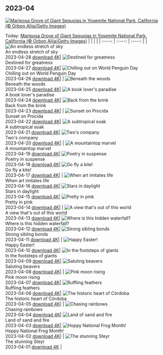 ## 2023-04
[![Mariposa Grove of Giant Sequoias in Yosemite National Park, California (© Orbon Alija/Getty Images)](https://cn.bing.com/th?id=OHR.MariposaGrove_EN-US0790407793_UHD.jpg&w=1000)](https://cn.bing.com/th?id=OHR.MariposaGrove_EN-US0790407793_UHD.jpg&pid=hp&w=3840&h=2160&rs=1&c=4)

Today: [Mariposa Grove of Giant Sequoias in Yosemite National Park, California (© Orbon Alija/Getty Images)](https://cn.bing.com/th?id=OHR.MariposaGrove_EN-US0790407793_UHD.jpg&pid=hp&w=3840&h=2160&rs=1&c=4)
  |      |      |      |
| :----: | :----: | :----: |
| ![An endless stretch of sky](https://cn.bing.com/th?id=OHR.SouthPadre_EN-US8601972598_UHD.jpg&pid=hp&w=384&h=216&rs=1&c=4) <br/> An endless stretch of sky <br/> 2023-04-28  [download 4K](https://cn.bing.com/th?id=OHR.SouthPadre_EN-US8601972598_UHD.jpg&pid=hp&w=3840&h=2160&rs=1&c=4)| ![Destined for greatness](https://cn.bing.com/th?id=OHR.GHOAudubonDay_EN-US1034364185_UHD.jpg&pid=hp&w=384&h=216&rs=1&c=4) <br/> Destined for greatness <br/> 2023-04-27  [download 4K](https://cn.bing.com/th?id=OHR.GHOAudubonDay_EN-US1034364185_UHD.jpg&pid=hp&w=3840&h=2160&rs=1&c=4)| ![Chilling out on World Penguin Day](https://cn.bing.com/th?id=OHR.AdelieWPD_EN-US5175747404_UHD.jpg&pid=hp&w=384&h=216&rs=1&c=4) <br/> Chilling out on World Penguin Day <br/> 2023-04-26  [download 4K](https://cn.bing.com/th?id=OHR.AdelieWPD_EN-US5175747404_UHD.jpg&pid=hp&w=3840&h=2160&rs=1&c=4)|
| ![Beneath the woods](https://cn.bing.com/th?id=OHR.FranconianWineCellar_EN-US3287515626_UHD.jpg&pid=hp&w=384&h=216&rs=1&c=4) <br/> Beneath the woods <br/> 2023-04-25  [download 4K](https://cn.bing.com/th?id=OHR.FranconianWineCellar_EN-US3287515626_UHD.jpg&pid=hp&w=3840&h=2160&rs=1&c=4)| ![A book lover's paradise](https://cn.bing.com/th?id=OHR.StuttgartPublicLibrary_EN-US3925069856_UHD.jpg&pid=hp&w=384&h=216&rs=1&c=4) <br/> A book lover's paradise <br/> 2023-04-24  [download 4K](https://cn.bing.com/th?id=OHR.StuttgartPublicLibrary_EN-US3925069856_UHD.jpg&pid=hp&w=3840&h=2160&rs=1&c=4)| ![Back from the brink](https://cn.bing.com/th?id=OHR.EarthDayFox_EN-US3922955169_UHD.jpg&pid=hp&w=384&h=216&rs=1&c=4) <br/> Back from the brink <br/> 2023-04-23  [download 4K](https://cn.bing.com/th?id=OHR.EarthDayFox_EN-US3922955169_UHD.jpg&pid=hp&w=3840&h=2160&rs=1&c=4)|
| ![Sunset on Procida](https://cn.bing.com/th?id=OHR.ProcidaItaly_EN-US6282924427_UHD.jpg&pid=hp&w=384&h=216&rs=1&c=4) <br/> Sunset on Procida <br/> 2023-04-22  [download 4K](https://cn.bing.com/th?id=OHR.ProcidaItaly_EN-US6282924427_UHD.jpg&pid=hp&w=3840&h=2160&rs=1&c=4)| ![A subtropical soak](https://cn.bing.com/th?id=OHR.OcalaNF_EN-US5881034085_UHD.jpg&pid=hp&w=384&h=216&rs=1&c=4) <br/> A subtropical soak <br/> 2023-04-21  [download 4K](https://cn.bing.com/th?id=OHR.OcalaNF_EN-US5881034085_UHD.jpg&pid=hp&w=3840&h=2160&rs=1&c=4)| ![Two's company](https://cn.bing.com/th?id=OHR.TaiwanYuhina_EN-US1768443431_UHD.jpg&pid=hp&w=384&h=216&rs=1&c=4) <br/> Two's company <br/> 2023-04-20  [download 4K](https://cn.bing.com/th?id=OHR.TaiwanYuhina_EN-US1768443431_UHD.jpg&pid=hp&w=3840&h=2160&rs=1&c=4)|
| ![A mountaintop marvel](https://cn.bing.com/th?id=OHR.MPPUnesco_EN-US8204922969_UHD.jpg&pid=hp&w=384&h=216&rs=1&c=4) <br/> A mountaintop marvel <br/> 2023-04-19  [download 4K](https://cn.bing.com/th?id=OHR.MPPUnesco_EN-US8204922969_UHD.jpg&pid=hp&w=3840&h=2160&rs=1&c=4)| ![Poetry in suspense](https://cn.bing.com/th?id=OHR.OneThousandSprings_EN-US8092648404_UHD.jpg&pid=hp&w=384&h=216&rs=1&c=4) <br/> Poetry in suspense <br/> 2023-04-18  [download 4K](https://cn.bing.com/th?id=OHR.OneThousandSprings_EN-US8092648404_UHD.jpg&pid=hp&w=3840&h=2160&rs=1&c=4)| ![Go fly a kite!](https://cn.bing.com/th?id=OHR.KiteDay_EN-US7254188187_UHD.jpg&pid=hp&w=384&h=216&rs=1&c=4) <br/> Go fly a kite! <br/> 2023-04-17  [download 4K](https://cn.bing.com/th?id=OHR.KiteDay_EN-US7254188187_UHD.jpg&pid=hp&w=3840&h=2160&rs=1&c=4)|
| ![When art imitates life](https://cn.bing.com/th?id=OHR.LorenzoQuinn_EN-US6997686421_UHD.jpg&pid=hp&w=384&h=216&rs=1&c=4) <br/> When art imitates life <br/> 2023-04-16  [download 4K](https://cn.bing.com/th?id=OHR.LorenzoQuinn_EN-US6997686421_UHD.jpg&pid=hp&w=3840&h=2160&rs=1&c=4)| ![Stars in daylight](https://cn.bing.com/th?id=OHR.RedSeaStars_EN-US6473635643_UHD.jpg&pid=hp&w=384&h=216&rs=1&c=4) <br/> Stars in daylight <br/> 2023-04-15  [download 4K](https://cn.bing.com/th?id=OHR.RedSeaStars_EN-US6473635643_UHD.jpg&pid=hp&w=3840&h=2160&rs=1&c=4)| ![Pretty in pink](https://cn.bing.com/th?id=OHR.PhloxSubulata_EN-US0635247129_UHD.jpg&pid=hp&w=384&h=216&rs=1&c=4) <br/> Pretty in pink <br/> 2023-04-14  [download 4K](https://cn.bing.com/th?id=OHR.PhloxSubulata_EN-US0635247129_UHD.jpg&pid=hp&w=3840&h=2160&rs=1&c=4)|
| ![A view that's out of this world](https://cn.bing.com/th?id=OHR.EuropeFromISS_EN-US3248706956_UHD.jpg&pid=hp&w=384&h=216&rs=1&c=4) <br/> A view that's out of this world <br/> 2023-04-13  [download 4K](https://cn.bing.com/th?id=OHR.EuropeFromISS_EN-US3248706956_UHD.jpg&pid=hp&w=3840&h=2160&rs=1&c=4)| ![Where is this hidden waterfall?](https://cn.bing.com/th?id=OHR.MossyGrottoFalls_EN-US5828454161_UHD.jpg&pid=hp&w=384&h=216&rs=1&c=4) <br/> Where is this hidden waterfall? <br/> 2023-04-12  [download 4K](https://cn.bing.com/th?id=OHR.MossyGrottoFalls_EN-US5828454161_UHD.jpg&pid=hp&w=3840&h=2160&rs=1&c=4)| ![Strong sibling bonds](https://cn.bing.com/th?id=OHR.ElephantTwins_EN-US2939253051_UHD.jpg&pid=hp&w=384&h=216&rs=1&c=4) <br/> Strong sibling bonds <br/> 2023-04-11  [download 4K](https://cn.bing.com/th?id=OHR.ElephantTwins_EN-US2939253051_UHD.jpg&pid=hp&w=3840&h=2160&rs=1&c=4)|
| ![Happy Easter!](https://cn.bing.com/th?id=OHR.LithuanianEggs_EN-US5086451033_UHD.jpg&pid=hp&w=384&h=216&rs=1&c=4) <br/> Happy Easter! <br/> 2023-04-10  [download 4K](https://cn.bing.com/th?id=OHR.LithuanianEggs_EN-US5086451033_UHD.jpg&pid=hp&w=3840&h=2160&rs=1&c=4)| ![In the footsteps of giants](https://cn.bing.com/th?id=OHR.NIrelandGiants_EN-US3269727738_UHD.jpg&pid=hp&w=384&h=216&rs=1&c=4) <br/> In the footsteps of giants <br/> 2023-04-09  [download 4K](https://cn.bing.com/th?id=OHR.NIrelandGiants_EN-US3269727738_UHD.jpg&pid=hp&w=3840&h=2160&rs=1&c=4)| ![Saluting beavers](https://cn.bing.com/th?id=OHR.KitsAspen_EN-US6734104933_UHD.jpg&pid=hp&w=384&h=216&rs=1&c=4) <br/> Saluting beavers <br/> 2023-04-08  [download 4K](https://cn.bing.com/th?id=OHR.KitsAspen_EN-US6734104933_UHD.jpg&pid=hp&w=3840&h=2160&rs=1&c=4)|
| ![Pink moon rising](https://cn.bing.com/th?id=OHR.ArizonaPinkMoon_EN-US5941531826_UHD.jpg&pid=hp&w=384&h=216&rs=1&c=4) <br/> Pink moon rising <br/> 2023-04-07  [download 4K](https://cn.bing.com/th?id=OHR.ArizonaPinkMoon_EN-US5941531826_UHD.jpg&pid=hp&w=3840&h=2160&rs=1&c=4)| ![Ruffling feathers](https://cn.bing.com/th?id=OHR.BlackGrouseLekking_EN-US3235220681_UHD.jpg&pid=hp&w=384&h=216&rs=1&c=4) <br/> Ruffling feathers <br/> 2023-04-06  [download 4K](https://cn.bing.com/th?id=OHR.BlackGrouseLekking_EN-US3235220681_UHD.jpg&pid=hp&w=3840&h=2160&rs=1&c=4)| ![The historic heart of Córdoba](https://cn.bing.com/th?id=OHR.RomanBridge_EN-US4101165681_UHD.jpg&pid=hp&w=384&h=216&rs=1&c=4) <br/> The historic heart of Córdoba <br/> 2023-04-05  [download 4K](https://cn.bing.com/th?id=OHR.RomanBridge_EN-US4101165681_UHD.jpg&pid=hp&w=3840&h=2160&rs=1&c=4)|
| ![Chasing rainbows](https://cn.bing.com/th?id=OHR.HonaunauNP_EN-US9995236109_UHD.jpg&pid=hp&w=384&h=216&rs=1&c=4) <br/> Chasing rainbows <br/> 2023-04-04  [download 4K](https://cn.bing.com/th?id=OHR.HonaunauNP_EN-US9995236109_UHD.jpg&pid=hp&w=3840&h=2160&rs=1&c=4)| ![Land of sand and fire](https://cn.bing.com/th?id=OHR.JavaBromo_EN-US3411031416_UHD.jpg&pid=hp&w=384&h=216&rs=1&c=4) <br/> Land of sand and fire <br/> 2023-04-03  [download 4K](https://cn.bing.com/th?id=OHR.JavaBromo_EN-US3411031416_UHD.jpg&pid=hp&w=3840&h=2160&rs=1&c=4)| ![Hoppy National Frog Month!](https://cn.bing.com/th?id=OHR.FrogMonth_EN-US6861485456_UHD.jpg&pid=hp&w=384&h=216&rs=1&c=4) <br/> Hoppy National Frog Month! <br/> 2023-04-02  [download 4K](https://cn.bing.com/th?id=OHR.FrogMonth_EN-US6861485456_UHD.jpg&pid=hp&w=3840&h=2160&rs=1&c=4)|
| ![The stunning Steyr](https://cn.bing.com/th?id=OHR.SteyrRiver_EN-US6366722389_UHD.jpg&pid=hp&w=384&h=216&rs=1&c=4) <br/> The stunning Steyr <br/> 2023-04-01  [download 4K](https://cn.bing.com/th?id=OHR.SteyrRiver_EN-US6366722389_UHD.jpg&pid=hp&w=3840&h=2160&rs=1&c=4) |